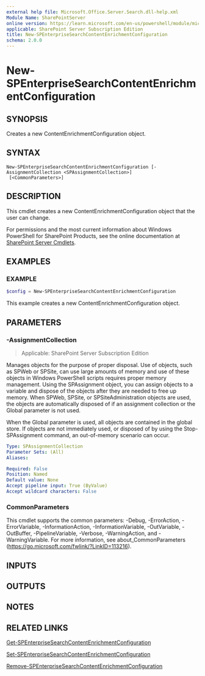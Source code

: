 ```yaml
---
external help file: Microsoft.Office.Server.Search.dll-help.xml
Module Name: SharePointServer
online version: https://learn.microsoft.com/en-us/powershell/module/microsoft.sharepoint.powershell/new-spenterprisesearchcontentenrichmentconfiguration
applicable: SharePoint Server Subscription Edition
title: New-SPEnterpriseSearchContentEnrichmentConfiguration
schema: 2.0.0
---
```


# New-SPEnterpriseSearchContentEnrichmentConfiguration

## SYNOPSIS
Creates a new ContentEnrichmentConfiguration object.

## SYNTAX

```
New-SPEnterpriseSearchContentEnrichmentConfiguration [-AssignmentCollection <SPAssignmentCollection>]
 [<CommonParameters>]
```

## DESCRIPTION
This cmdlet creates a new ContentEnrichmentConfiguration object that the user can change.

For permissions and the most current information about Windows PowerShell for SharePoint Products, see the online documentation at [SharePoint Server Cmdlets](https://learn.microsoft.com/powershell/sharepoint/sharepoint-server/sharepoint-server-cmdlets).

## EXAMPLES

### EXAMPLE
```powershell
$config = New-SPEnterpriseSearchContentEnrichmentConfiguration
```

This example creates a new ContentEnrichmentConfiguration object.

## PARAMETERS

### -AssignmentCollection

> Applicable: SharePoint Server Subscription Edition

Manages objects for the purpose of proper disposal.
Use of objects, such as SPWeb or SPSite, can use large amounts of memory and use of these objects in Windows PowerShell scripts requires proper memory management.
Using the SPAssignment object, you can assign objects to a variable and dispose of the objects after they are needed to free up memory.
When SPWeb, SPSite, or SPSiteAdministration objects are used, the objects are automatically disposed of if an assignment collection or the Global parameter is not used.

When the Global parameter is used, all objects are contained in the global store.
If objects are not immediately used, or disposed of by using the Stop-SPAssignment command, an out-of-memory scenario can occur.

```yaml
Type: SPAssignmentCollection
Parameter Sets: (All)
Aliases:

Required: False
Position: Named
Default value: None
Accept pipeline input: True (ByValue)
Accept wildcard characters: False
```

### CommonParameters
This cmdlet supports the common parameters: -Debug, -ErrorAction, -ErrorVariable, -InformationAction, -InformationVariable, -OutVariable, -OutBuffer, -PipelineVariable, -Verbose, -WarningAction, and -WarningVariable. For more information, see about_CommonParameters (https://go.microsoft.com/fwlink/?LinkID=113216).

## INPUTS

## OUTPUTS

## NOTES

## RELATED LINKS

[Get-SPEnterpriseSearchContentEnrichmentConfiguration](Get-SPEnterpriseSearchContentEnrichmentConfiguration.md)

[Set-SPEnterpriseSearchContentEnrichmentConfiguration](Set-SPEnterpriseSearchContentEnrichmentConfiguration.md)

[Remove-SPEnterpriseSearchContentEnrichmentConfiguration](Remove-SPEnterpriseSearchContentEnrichmentConfiguration.md)
